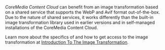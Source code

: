 _CoreMedia Content Cloud_ can benefit from an image transformation based on a shared service that supports
the WebP and Avif format out-of-the-box. Due to the nature of shared services, it works differently than the built-in
image transformation library used in earlier versions and in self-managed installations of the CoreMedia Content Cloud.

Learn more about the specifics of and how to get access to the image transformation at
[Introduction To The Image Transformation](https://documentation.coremedia.com/services/image-transformation/image-transformation-cloud/).
